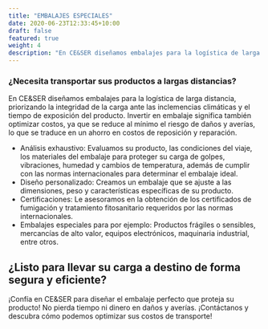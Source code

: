 ```yaml
---
title: "EMBALAJES ESPECIALES"
date: 2020-06-23T12:33:45+10:00
draft: false
featured: true
weight: 4
description: "En CE&SER diseñamos embalajes para la logística de larga distancia, priorizando la integridad de la carga ante las inclemencias climáticas y el tiempo de exposición del producto."
---
```


### ¿Necesita transportar sus productos a largas distancias?
En CE&SER diseñamos embalajes para la logística de larga distancia, priorizando la integridad de la carga ante las inclemencias climáticas y el tiempo de exposición del producto.
Invertir en embalaje significa también optimizar costos, ya que se reduce al mínimo el riesgo de daños y averías, lo que se traduce en un ahorro en costos de reposición y reparación.
*	Análisis exhaustivo: Evaluamos su producto, las condiciones del viaje, los materiales del embalaje para proteger su carga de golpes, vibraciones, humedad y cambios de temperatura, además de cumplir con las normas internacionales para determinar el embalaje ideal.
*	Diseño personalizado: Creamos un embalaje que se ajuste a las dimensiones, peso y características específicas de su producto.
*	Certificaciones: Le asesoramos en la obtención de los certificados de fumigación y tratamiento fitosanitario requeridos por las normas internacionales.
*	Embalajes especiales para por ejemplo: Productos frágiles o sensibles, mercancías de alto valor, equipos electrónicos, maquinaria industrial, entre otros.
## ¿Listo para llevar su carga a destino de forma segura y eficiente? 
¡Confía en CE&SER para diseñar el embalaje perfecto que proteja su producto! No pierda tiempo ni dinero en daños y averías. ¡Contáctanos y descubra cómo podemos optimizar sus costos de transporte!

